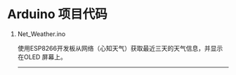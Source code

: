 # Arduino 项目代码

1. Net_Weather.ino

   使用ESP8266开发板从网络（心知天气）获取最近三天的天气信息，并显示在OLED 屏幕上。

   ------

   